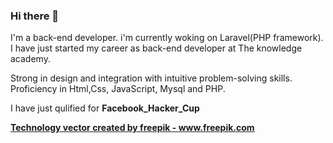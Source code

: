 ### Hi there 👋

I'm a back-end developer. i'm currently woking on Laravel(PHP framework). I have just started my career as back-end developer at The knowledge academy.

Strong in design and integration with intuitive problem-solving skills. Proficiency in Html,Css, JavaScript, Mysql and PHP.

I have just qulified for <strong>Facebook_Hacker_Cup<strong>

<a href='https://www.freepik.com/free-photos-vectors/technology'>Technology vector created by freepik - www.freepik.com</a>

